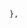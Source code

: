 





















```
```


```
```



```
```




```
```





```
```


```
},
```


```
```









